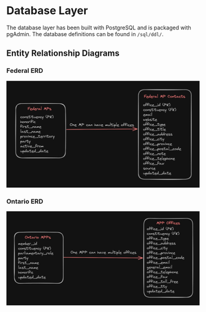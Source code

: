 # Database Layer

The database layer has been built with PostgreSQL and is packaged with pgAdmin. The database definitions can be found in `/sql/ddl/`.

## Entity Relationship Diagrams

### Federal ERD

[![Federal ERD image](/database/images/erd-federal.jpg "Federal Entity Relationship Diagram")](/images/erd-federal.jpg)

### Ontario ERD

[![Ontario ERD image](/database/images/erd-ontario.jpg "Ontario Entity Relationship Diagram")](/images/erd-ontario.jpg)

